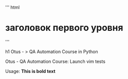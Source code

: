 ''' html

# заголовок первого уровня


'''


h1 Otus - > QA Automation Course in Python

Otus - QA Automation Course: Launch vim tests 

Usage:
**This is bold text**

